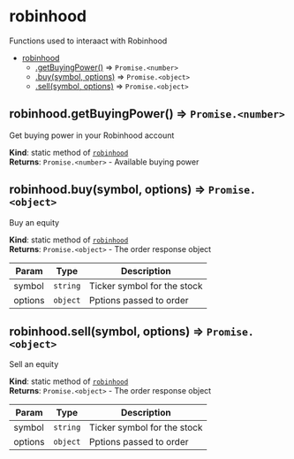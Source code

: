 <a name="stonksjs.module_robinhood"></a>

# robinhood

Functions used to interaact with Robinhood

- [robinhood](#stonksjs.module_robinhood)
  - [.getBuyingPower()](#stonksjs.module_robinhood.getBuyingPower) ⇒
    <code>Promise.&lt;number&gt;</code>
  - [.buy(symbol, options)](#stonksjs.module_robinhood.buy) ⇒ <code>Promise.&lt;object&gt;</code>
  - [.sell(symbol, options)](#stonksjs.module_robinhood.sell) ⇒ <code>Promise.&lt;object&gt;</code>

<a name="stonksjs.module_robinhood.getBuyingPower"></a>

## robinhood.getBuyingPower() ⇒ <code>Promise.&lt;number&gt;</code>

Get buying power in your Robinhood account

**Kind**: static method of [<code>robinhood</code>](#stonksjs.module_robinhood)  
**Returns**: <code>Promise.&lt;number&gt;</code> - Available buying power  
<a name="stonksjs.module_robinhood.buy"></a>

## robinhood.buy(symbol, options) ⇒ <code>Promise.&lt;object&gt;</code>

Buy an equity

**Kind**: static method of [<code>robinhood</code>](#stonksjs.module_robinhood)  
**Returns**: <code>Promise.&lt;object&gt;</code> - The order response object

| Param   | Type                | Description                 |
| ------- | ------------------- | --------------------------- |
| symbol  | <code>string</code> | Ticker symbol for the stock |
| options | <code>object</code> | Pptions passed to order     |

<a name="stonksjs.module_robinhood.sell"></a>

## robinhood.sell(symbol, options) ⇒ <code>Promise.&lt;object&gt;</code>

Sell an equity

**Kind**: static method of [<code>robinhood</code>](#stonksjs.module_robinhood)  
**Returns**: <code>Promise.&lt;object&gt;</code> - The order response object

| Param   | Type                | Description                 |
| ------- | ------------------- | --------------------------- |
| symbol  | <code>string</code> | Ticker symbol for the stock |
| options | <code>object</code> | Pptions passed to order     |
